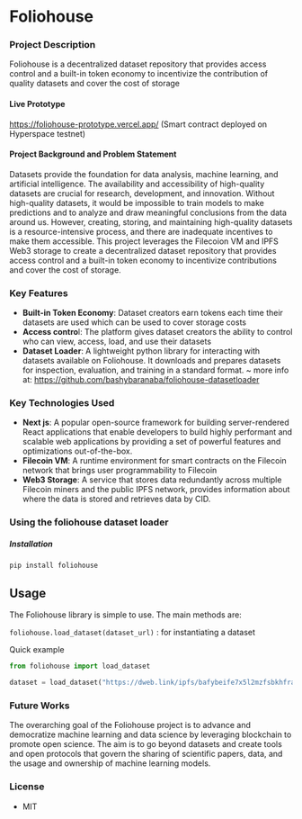 # Foliohouse

### Project Description
Foliohouse is a decentralized dataset repository that provides access control and a built-in token economy to incentivize the contribution of quality datasets and cover the cost of storage

#### Live Prototype
https://foliohouse-prototype.vercel.app/  (Smart contract deployed on Hyperspace testnet)

#### Project Background and Problem Statement
Datasets provide the foundation for data analysis, machine learning, and artificial intelligence. The availability and accessibility of high-quality datasets are crucial for research, development, and innovation. Without high-quality datasets, it would be impossible to train models to make predictions and to analyze and draw meaningful conclusions from the data around us. However, creating, storing, and maintaining high-quality datasets is a resource-intensive process, and there are inadequate incentives to make them accessible. This project leverages the Filecoion VM and IPFS Web3 storage to create a decentralized dataset repository that provides access control and a built-in token economy to incentivize contributions and cover the cost of storage.

### Key Features
- **Built-in Token Economy**: Dataset creators earn tokens each time their datasets are used which can be used to cover storage costs
- **Access contro**l: The platform gives dataset creators the ability to control who can view, access, load, and use their datasets
- **Dataset Loader**: A lightweight python library for interacting with datasets available on Foliohouse. It downloads and prepares datasets for inspection, evaluation, and training in a standard format. ~ more info at: https://github.com/bashybaranaba/foliohouse-datasetloader


### Key Technologies Used
- **Next js**: A popular open-source framework for building server-rendered React applications that enable developers to build highly performant and scalable web applications by providing a set of powerful features and optimizations out-of-the-box.
- **Filecoin VM**: A runtime environment for smart contracts on the Filecoin network that brings user programmability to Filecoin
- **Web3 Storage**: A service that stores data redundantly across multiple Filecoin miners and the public IPFS network, provides information about where the data is stored and retrieves data by CID.


### Using the foliohouse dataset loader
##### Installation

```shell
pip install foliohouse
```
## Usage

The Foliohouse library is simple to use. The main methods are:

`foliohouse.load_dataset(dataset_url)` : for instantiating a dataset

Quick example

```python
from foliohouse import load_dataset

dataset = load_dataset("https://dweb.link/ipfs/bafybeife7x5l2mzfsbkhfraltoj2obun6wh5n74mxm7hr22mah3pkxdhb4/dataset")
```

### Future Works
The overarching goal of the Foliohouse project is to advance and democratize machine learning and data science by leveraging blockchain to promote open science. The aim is to go beyond datasets and create tools and open protocols that govern the sharing of scientific papers, data, and the usage and ownership of machine learning models.

### License
- MIT


